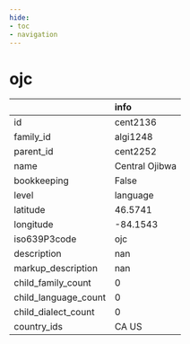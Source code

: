 ```yaml
---
hide:
- toc
- navigation
---
```

# ojc
|                      | info           |
|:---------------------|:---------------|
| id                   | cent2136       |
| family_id            | algi1248       |
| parent_id            | cent2252       |
| name                 | Central Ojibwa |
| bookkeeping          | False          |
| level                | language       |
| latitude             | 46.5741        |
| longitude            | -84.1543       |
| iso639P3code         | ojc            |
| description          | nan            |
| markup_description   | nan            |
| child_family_count   | 0              |
| child_language_count | 0              |
| child_dialect_count  | 0              |
| country_ids          | CA US          |